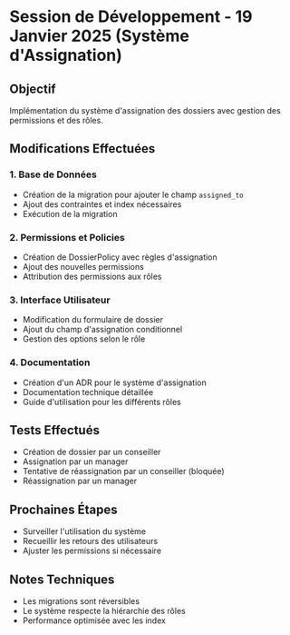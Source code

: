 # Session de Développement - 19 Janvier 2025 (Système d'Assignation)

## Objectif
Implémentation du système d'assignation des dossiers avec gestion des permissions et des rôles.

## Modifications Effectuées

### 1. Base de Données
- Création de la migration pour ajouter le champ `assigned_to`
- Ajout des contraintes et index nécessaires
- Exécution de la migration

### 2. Permissions et Policies
- Création de DossierPolicy avec règles d'assignation
- Ajout des nouvelles permissions
- Attribution des permissions aux rôles

### 3. Interface Utilisateur
- Modification du formulaire de dossier
- Ajout du champ d'assignation conditionnel
- Gestion des options selon le rôle

### 4. Documentation
- Création d'un ADR pour le système d'assignation
- Documentation technique détaillée
- Guide d'utilisation pour les différents rôles

## Tests Effectués
- Création de dossier par un conseiller
- Assignation par un manager
- Tentative de réassignation par un conseiller (bloquée)
- Réassignation par un manager

## Prochaines Étapes
- Surveiller l'utilisation du système
- Recueillir les retours des utilisateurs
- Ajuster les permissions si nécessaire

## Notes Techniques
- Les migrations sont réversibles
- Le système respecte la hiérarchie des rôles
- Performance optimisée avec les index
